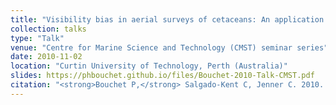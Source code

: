 ```yaml
---
title: "Visibility bias in aerial surveys of cetaceans: An application to breeding stock “D” humpback whales"
collection: talks
type: "Talk"
venue: "Centre for Marine Science and Technology (CMST) seminar series"
date: 2010-11-02
location: "Curtin University of Technology, Perth (Australia)"
slides: https://phbouchet.github.io/files/Bouchet-2010-Talk-CMST.pdf
citation: "<strong>Bouchet P,</strong> Salgado-Kent C, Jenner C. 2010. Visibility bias in aerial surveys of cetaceans: An application to breeding stock “D” humpback whales. Talk at the Centre for Marine Science and Technology (CMST) seminar series, Curtin University of Technology, Perth (Australia)."
---
```

